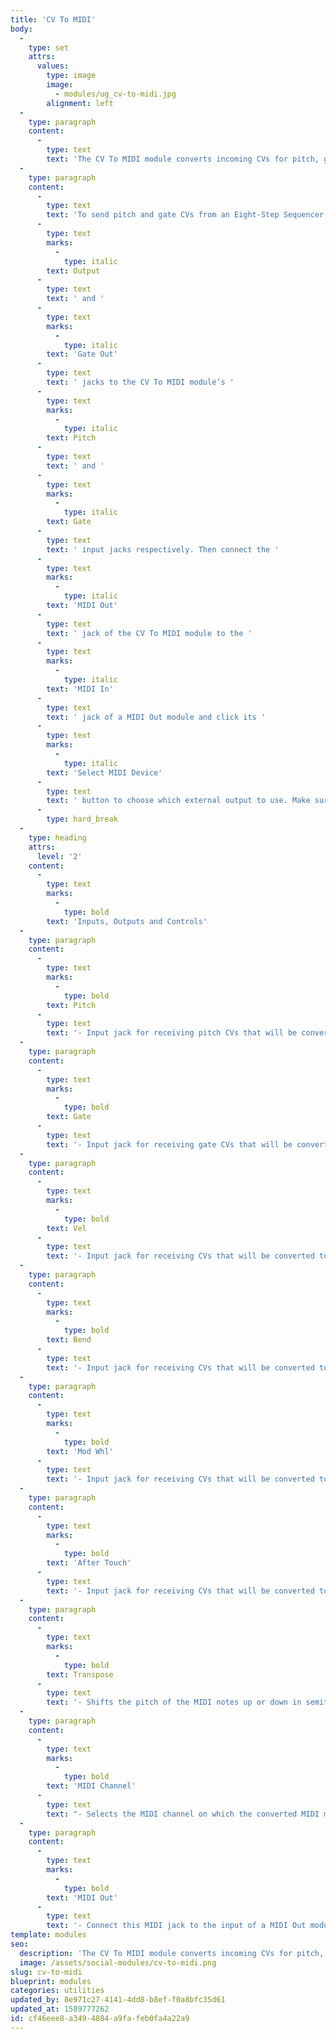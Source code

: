 ```yaml
---
title: 'CV To MIDI'
body:
  -
    type: set
    attrs:
      values:
        type: image
        image:
          - modules/ug_cv-to-midi.jpg
        alignment: left
  -
    type: paragraph
    content:
      -
        type: text
        text: 'The CV To MIDI module converts incoming CVs for pitch, gate, velocity, pitch bend, mod wheel and aftertouch into MIDI data that can be used to control external hardware such as synthesizers or drum machines. Incoming pitch CVs can be transposed as much as three octaves up or down in semitone increments and the MIDI channel on which the data will be transmitted is assignable.'
  -
    type: paragraph
    content:
      -
        type: text
        text: 'To send pitch and gate CVs from an Eight-Step Sequencer module to an external MIDI synthesizer, connect the sequencer’s '
      -
        type: text
        marks:
          -
            type: italic
        text: Output
      -
        type: text
        text: ' and '
      -
        type: text
        marks:
          -
            type: italic
        text: 'Gate Out'
      -
        type: text
        text: ' jacks to the CV To MIDI module’s '
      -
        type: text
        marks:
          -
            type: italic
        text: Pitch
      -
        type: text
        text: ' and '
      -
        type: text
        marks:
          -
            type: italic
        text: Gate
      -
        type: text
        text: ' input jacks respectively. Then connect the '
      -
        type: text
        marks:
          -
            type: italic
        text: 'MIDI Out'
      -
        type: text
        text: ' jack of the CV To MIDI module to the '
      -
        type: text
        marks:
          -
            type: italic
        text: 'MIDI In'
      -
        type: text
        text: ' jack of a MIDI Out module and click its '
      -
        type: text
        marks:
          -
            type: italic
        text: 'Select MIDI Device'
      -
        type: text
        text: ' button to choose which external output to use. Make sure your synth is set to receive MIDI on the same channel as the CV To MIDI module and you should be all set! (Note that if the MIDI Out module is set to a MIDI channel other than “All”, the data will be output on that channel overriding the CV To MIDI module’s channel setting.)'
      -
        type: hard_break
  -
    type: heading
    attrs:
      level: '2'
    content:
      -
        type: text
        marks:
          -
            type: bold
        text: 'Inputs, Outputs and Controls'
  -
    type: paragraph
    content:
      -
        type: text
        marks:
          -
            type: bold
        text: Pitch
      -
        type: text
        text: '- Input jack for receiving pitch CVs that will be converted to MIDI note number messages.'
  -
    type: paragraph
    content:
      -
        type: text
        marks:
          -
            type: bold
        text: Gate
      -
        type: text
        text: '- Input jack for receiving gate CVs that will be converted to MIDI note on/off messages.'
  -
    type: paragraph
    content:
      -
        type: text
        marks:
          -
            type: bold
        text: Vel
      -
        type: text
        text: '- Input jack for receiving CVs that will be converted to MIDI velocity messages. The CV that is present at this input jack when a gate signal is received will be assigned as the velocity value of the MIDI note.'
  -
    type: paragraph
    content:
      -
        type: text
        marks:
          -
            type: bold
        text: Bend
      -
        type: text
        text: '- Input jack for receiving CVs that will be converted to MIDI pitch bend messages. Voltage from -5V to 5V will be mapped across to the pitch bend range.'
  -
    type: paragraph
    content:
      -
        type: text
        marks:
          -
            type: bold
        text: 'Mod Whl'
      -
        type: text
        text: '- Input jack for receiving CVs that will be converted to MIDI mod wheel messages. Voltage from 0V to 5V will be converted to MIDI CC #1 values 0 - 127.'
  -
    type: paragraph
    content:
      -
        type: text
        marks:
          -
            type: bold
        text: 'After Touch'
      -
        type: text
        text: '- Input jack for receiving CVs that will be converted to MIDI aftertouch (channel pressure) messages. Voltage from 0V to 5V will be converted to MIDI channel pressure values 0 - 127.'
  -
    type: paragraph
    content:
      -
        type: text
        marks:
          -
            type: bold
        text: Transpose
      -
        type: text
        text: '- Shifts the pitch of the MIDI notes up or down in semitone increments. The MIDI can be transposed as much as three octaves in either direction.'
  -
    type: paragraph
    content:
      -
        type: text
        marks:
          -
            type: bold
        text: 'MIDI Channel'
      -
        type: text
        text: "- Selects the MIDI channel on which the converted MIDI messages will be output.\_"
  -
    type: paragraph
    content:
      -
        type: text
        marks:
          -
            type: bold
        text: 'MIDI Out'
      -
        type: text
        text: '- Connect this MIDI jack to the input of a MIDI Out module to send MIDI to external software or hardware.'
template: modules
seo:
  description: 'The CV To MIDI module converts incoming CVs for pitch, gate, velocity, pitch bend, mod wheel and aftertouch into MIDI data that can be used to control external hardware such as synthesizers or drum machines.'
  image: /assets/social-modules/cv-to-midi.png
slug: cv-to-midi
blueprint: modules
categories: utilities
updated_by: 8e971c27-4141-4dd8-b8ef-f0a8bfc35d61
updated_at: 1589777262
id: cf46eee8-a349-4884-a9fa-feb0fa4a22a9
---
```

